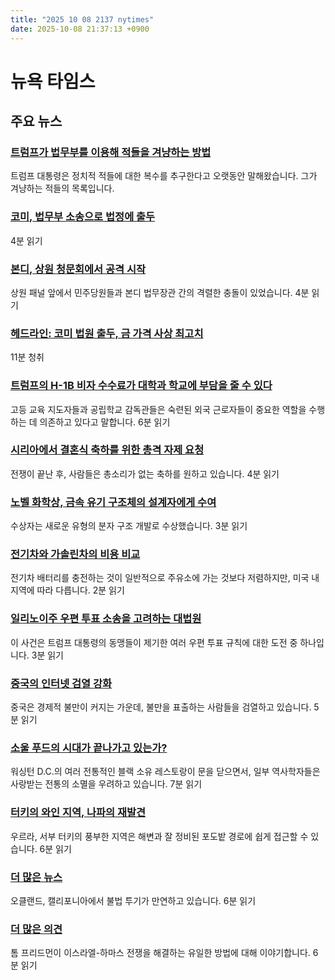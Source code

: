 ```yaml
---
title: "2025 10 08 2137 nytimes"
date: 2025-10-08 21:37:13 +0900
---
```


# 뉴욕 타임스
## 주요 뉴스

### [트럼프가 법무부를 이용해 적들을 겨냥하는 방법](https://www.nytimes.com/interactive/2025/10/07/us/politics/trump-enemies-justice-department-investigations.html)
트럼프 대통령은 정치적 적들에 대한 복수를 추구한다고 오랫동안 말해왔습니다. 그가 겨냥하는 적들의 목록입니다.
### [코미, 법무부 소송으로 법정에 출두](https://www.nytimes.com/2025/10/08/us/politics/james-comey-arraignment.html)
4분 읽기
### [본디, 상원 청문회에서 공격 시작](https://www.nytimes.com/2025/10/07/us/politics/bondi-hearing-takeaways.html)
상원 패널 앞에서 민주당원들과 본디 법무장관 간의 격렬한 충돌이 있었습니다. 4분 읽기
### [헤드라인: 코미 법원 출두, 금 가격 사상 최고치](https://www.nytimes.com/2025/10/08/podcasts/the-headlines/comey-gold-prices.html)
11분 청취
### [트럼프의 H-1B 비자 수수료가 대학과 학교에 부담을 줄 수 있다](https://www.nytimes.com/2025/10/08/us/politics/trump-h-1b-visa-fee-universities.html)
고등 교육 지도자들과 공립학교 감독관들은 숙련된 외국 근로자들이 중요한 역할을 수행하는 데 의존하고 있다고 말합니다. 6분 읽기
### [시리아에서 결혼식 축하를 위한 총격 자제 요청](https://www.nytimes.com/2025/10/08/world/middleeast/syria-weddings-tradition-gunfire-fireworks.html)
전쟁이 끝난 후, 사람들은 총소리가 없는 축하를 원하고 있습니다. 4분 읽기
### [노벨 화학상, 금속 유기 구조체의 설계자에게 수여](https://www.nytimes.com/2025/10/08/science/nobel-prize-chemistry.html)
수상자는 새로운 유형의 분자 구조 개발로 수상했습니다. 3분 읽기
### [전기차와 가솔린차의 비용 비교](https://www.nytimes.com/2025/10/08/upshot/ev-versus-gas-car-comparison-cost.html)
전기차 배터리를 충전하는 것이 일반적으로 주유소에 가는 것보다 저렴하지만, 미국 내 지역에 따라 다릅니다. 2분 읽기
### [일리노이주 우편 투표 소송을 고려하는 대법원](https://www.nytimes.com/2025/10/08/us/politics/supreme-court-mail-ballots-illinois.html)
이 사건은 트럼프 대통령의 동맹들이 제기한 여러 우편 투표 규칙에 대한 도전 중 하나입니다. 3분 읽기
### [중국의 인터넷 검열 강화](https://www.nytimes.com/2025/10/08/world/asia/china-censorship-pessimism-despair.html)
중국은 경제적 불만이 커지는 가운데, 불만을 표출하는 사람들을 검열하고 있습니다. 5분 읽기
### [소울 푸드의 시대가 끝나가고 있는가?](https://www.nytimes.com/2025/10/07/dining/soul-food-washington.html)
워싱턴 D.C.의 여러 전통적인 블랙 소유 레스토랑이 문을 닫으면서, 일부 역사학자들은 사랑받는 전통의 소멸을 우려하고 있습니다. 7분 읽기
### [터키의 와인 지역, 나파의 재발견](https://www.nytimes.com/2025/10/08/travel/urla-turkey-wine-tourism.html)
우르라, 서부 터키의 풍부한 지역은 해변과 잘 정비된 포도밭 경로에 쉽게 접근할 수 있습니다. 6분 읽기
### [더 많은 뉴스](https://www.nytimes.com/2025/10/08/us/oakland-california-trash-garbage.html)
오클랜드, 캘리포니아에서 불법 투기가 만연하고 있습니다. 6분 읽기
### [더 많은 의견](https://www.nytimes.com/2025/10/08/opinion/hamas-israel-ceasefire-trump-peace-gaza.html)
톰 프리드먼이 이스라엘-하마스 전쟁을 해결하는 유일한 방법에 대해 이야기합니다. 6분 읽기